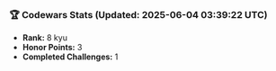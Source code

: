 ### 🏆 Codewars Stats (Updated: 2025-06-04 03:39:22 UTC)

- **Rank:** 8 kyu
- **Honor Points:** 3
- **Completed Challenges:** 1
